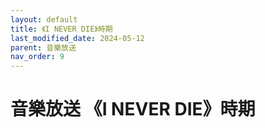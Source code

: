 ```yaml
---
layout: default
title: 《I NEVER DIE》時期
last_modified_date: 2024-05-12
parent: 音樂放送
nav_order: 9
---
```


# 音樂放送 《I NEVER DIE》時期
